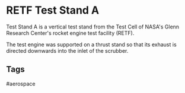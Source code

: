 # RETF Test Stand A 

Test Stand A is a vertical test stand from the Test Cell of NASA's Glenn Research Center's rocket engine test facility (RETF).  

The test engine was supported on a thrust stand so that its exhaust is directed downwards into the inlet of the scrubber.  


## Tags
#aerospace
